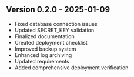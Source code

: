 
## Version 0.2.0 - 2025-01-09
- Fixed database connection issues
- Updated SECRET_KEY validation
- Finalized documentation
- Created deployment checklist
- Improved backup system
- Enhanced log archiving
- Updated requirements
- Added comprehensive deployment verification
